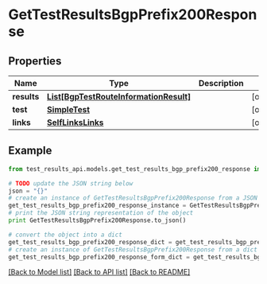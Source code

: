 # GetTestResultsBgpPrefix200Response


## Properties
Name | Type | Description | Notes
------------ | ------------- | ------------- | -------------
**results** | [**List[BgpTestRouteInformationResult]**](BgpTestRouteInformationResult.md) |  | [optional] 
**test** | [**SimpleTest**](SimpleTest.md) |  | [optional] 
**links** | [**SelfLinksLinks**](SelfLinksLinks.md) |  | [optional] 

## Example

```python
from test_results_api.models.get_test_results_bgp_prefix200_response import GetTestResultsBgpPrefix200Response

# TODO update the JSON string below
json = "{}"
# create an instance of GetTestResultsBgpPrefix200Response from a JSON string
get_test_results_bgp_prefix200_response_instance = GetTestResultsBgpPrefix200Response.from_json(json)
# print the JSON string representation of the object
print GetTestResultsBgpPrefix200Response.to_json()

# convert the object into a dict
get_test_results_bgp_prefix200_response_dict = get_test_results_bgp_prefix200_response_instance.to_dict()
# create an instance of GetTestResultsBgpPrefix200Response from a dict
get_test_results_bgp_prefix200_response_form_dict = get_test_results_bgp_prefix200_response.from_dict(get_test_results_bgp_prefix200_response_dict)
```
[[Back to Model list]](../README.md#documentation-for-models) [[Back to API list]](../README.md#documentation-for-api-endpoints) [[Back to README]](../README.md)


